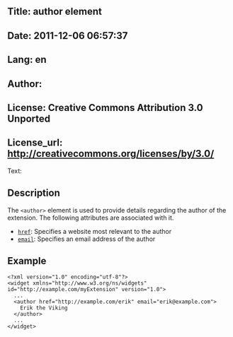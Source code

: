 Title: author element
----
Date: 2011-12-06 06:57:37
----
Lang: en
----
Author: 
----
License: Creative Commons Attribution 3.0 Unported
----
License_url: http://creativecommons.org/licenses/by/3.0/
----
Text:

<h2>Description</h2>

<p>The <code>&lt;author&gt;</code> element is used to provide details regarding the author of the extension. The following attributes are associated with it.</p>

<ul>
    <li><code><a href="http://www.w3.org/TR/widgets/#the-href-attribute">href</a></code>: Specifies a website most relevant to the author</li>
    <li><code><a href="http://www.w3.org/TR/widgets/#the-email-attribute">email</a></code>: Specifies an email address of the author</li>
</ul>

<h2>Example</h2>

<pre><code>&lt;?xml version=&quot;1.0&quot; encoding=&quot;utf-8&quot;?&gt;
&lt;widget xmlns=&quot;http://www.w3.org/ns/widgets&quot; id=&quot;http://example.com/myExtension&quot; version=&quot;1.0&quot;&gt;
  ...
  &lt;author href=&quot;http://example.com/erik&quot; email=&quot;erik@example.com&quot;&gt;
    Erik the Viking
  &lt;/author&gt;
  ...
&lt;/widget&gt;</code></pre>


